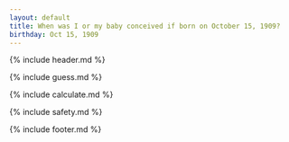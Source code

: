 ```yaml
---
layout: default
title: When was I or my baby conceived if born on October 15, 1909?
birthday: Oct 15, 1909
---
```


{% include header.md %}

{% include guess.md %}

{% include calculate.md %}

{% include safety.md %}

{% include footer.md %}



